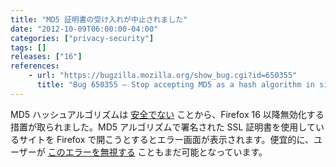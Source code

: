 ```yaml
---
title: "MD5 証明書の受け入れが中止されました"
date: "2012-10-09T06:00:00-04:00"
categories: ["privacy-security"]
tags: []
releases: ["16"]
references:
    - url: "https://bugzilla.mozilla.org/show_bug.cgi?id=650355"
      title: "Bug 650355 – Stop accepting MD5 as a hash algorithm in signatures (toggle security.enable_md5_signatures to false)"
---
```

MD5 ハッシュアルゴリズムは [安全でない](https://developer.mozilla.org/docs/Web/Security/Weak_Signature_Algorithm) ことから、Firefox 16 以降無効化する措置が取られました。MD5 アルゴリズムで署名された SSL 証明書を使用しているサイトを Firefox で開こうとするとエラー画面が表示されます。便宜的に、ユーザーが [このエラーを無視する](https://bugzilla.mozilla.org/show_bug.cgi?id=758314) こともまだ可能となっています。
